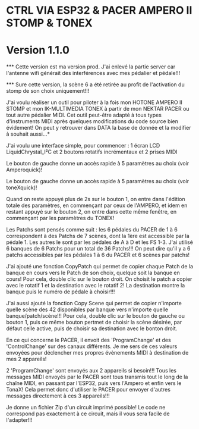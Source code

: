 # CTRL VIA ESP32 & PACER AMPERO II STOMP & TONEX
# Version 1.1.0
*** Cette version est ma version prod. J'ai enlevé la partie server car l'antenne wifi générait des interférences avec mes pédalier et pédale!!!

*** Sure cette version, la scène 6 a été retirée au profit de l'activation du stomp de son choix uniquement!!!

J'ai voulu réaliser un outil pour piloter à la fois mon HOTONE AMPERO II STOMP et mon IK-MULTIMEDIA TONEX à partir de mon NEKTAR PACER ou tout autre pédalier MIDI.
Cet outil peut-être adapté à tous types d'instruments MIDI après quelques modifications du code source bien évidement!
On peut y retrouver dans DATA la base de donnée et la modifier à souhait aussi...*

J'ai voulu une interface simple, pour commencer : 
    1 écran LCD LiquidChrystal_I²C
    et 2 boutons rotatifs incrémentaux
    et 2 prises MIDI

Le bouton de gauche donne un accès rapide à 5 paramètres au choix (voir Amperoquick)!

Le bouton de gauche donne un accès rapide à 5 paramètres au choix (voir toneXquick)!

Quand on reste appuyé plus de 2s sur le bouton 1, on entre dans l'édition totale des paramètres, en commençant par ceux de l'AMPERO, et idem en restant appuyé sur le bouton 2, on entre dans cette même fenêtre, en commençant par les paramètres du TONEX!

Les Patchs sont pensés comme suit : les 6 pédales du PACER de 1 à 6 correspondent à des Patchs de 7 scènes, dont la 1ère est accessible par la pédale 1. Les autres le sont par les pédales de A à D et les FS 1-3. J'ai utilisé 6 banques de 6 Patchs pour un total de 36 Patchs!!! On peut dire qu'il y a 6 patchs accessibles par les pédales 1 à 6 du PACER et 6 scènes par patchs!

J'ai ajouté une fonction CopyPatch qui permet de copier chaque Patch de la banque en cours vers le Patch de son choix, quelque soit la banque en cours! Pour cela, double clic sur le bouton droit. On choisit le patch a copier avec le rotatif 1 et la destination avec le rotatif 2! La destination montre la banque puis le numéro de pédale à choisir!!!

J'ai aussi ajouté la fonction Copy Scene qui permet de copier n'importe quelle scène des 42 disponibles par banque vers n'importe quelle banque/patch/scène!!! Pour cela, double clic sur le bouton de gauche ou bouton 1, puis ce même bouton pertmet de choisir la scène désirée, par défaut celle active, puis de choisir sa destination avec le bonton droit.

En ce qui concerne le PACER, il envoit des 'ProgramChange' et des 'ControlChange' sur des canaux différents. Je me sers de ces valeurs envoyées pour déclencher mes propres évènements MIDI à destination de mes 2 appareils!

2 'ProgramChange' sont envoyés aux 2 appareils si besoin!!! Tous les messages MIDI envoyés par le PACER sont tous transmis tout le long de la chaîne MIDI, en passant par l'ESP32, puis vers l'Ampero et enfin vers le TonaX! Cela permet donc d'utiliser le PACER pour envoyer d'autres messages directement à ces 3 appareils!!!

Je donne un fichier Zip d'un circuit imprimé possible! Le code ne correspond pas exactement à ce circuit, mais il vous sera facile de l'adapter!!!
